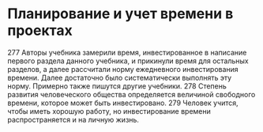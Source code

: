 # Планирование и учет времени в проектах

277 Авторы учебника замерили время, инвестированное в написание первого раздела данного учебника, и прикинули время для остальных разделов, а далее рассчитали норму ежедневного инвестирования времени. Далее достаточно было систематически выполнять эту норму. Примерно также пишутся другие учебники.
278 Степень развития человеческого общества определяется величиной свободного времени, которое может быть инвестировано.
279 Человек учится, чтобы иметь хорошую работу, но инвестирование времени распространяется и на личную жизнь.
